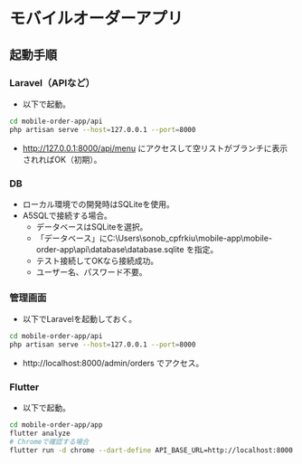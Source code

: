 # モバイルオーダーアプリ

## 起動手順
### Laravel（APIなど）
- 以下で起動。

```bash
cd mobile-order-app/api
php artisan serve --host=127.0.0.1 --port=8000
```

- http://127.0.0.1:8000/api/menu にアクセスして空リストがブランチに表示されればOK（初期）。

### DB
- ローカル環境での開発時はSQLiteを使用。
- A5SQLで接続する場合。
  - データベースはSQLiteを選択。
  - 「データベース」にC:\Users\sonob_cpfrkiu\mobile-app\mobile-order-app\api\database\database.sqlite を指定。
  - テスト接続してOKなら接続成功。
  - ユーザー名、パスワード不要。

### 管理画面
- 以下でLaravelを起動しておく。

```bash
cd mobile-order-app/api
php artisan serve --host=127.0.0.1 --port=8000
```
- http://localhost:8000/admin/orders でアクセス。

### Flutter
- 以下で起動。

```bash
cd mobile-order-app/app
flutter analyze
# Chromeで確認する場合
flutter run -d chrome --dart-define API_BASE_URL=http://localhost:8000
```
